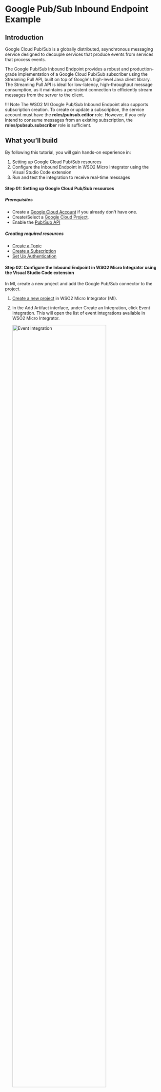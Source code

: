# Google Pub/Sub Inbound Endpoint Example

## Introduction
Google Cloud Pub/Sub is a globally distributed, asynchronous messaging service designed to decouple services that produce events from services that process events.

The Google Pub/Sub Inbound Endpoint provides a robust and production-grade implementation of a Google Cloud Pub/Sub subscriber using the Streaming Pull API, built on top of Google's high-level Java client library. The Streaming Pull API is ideal for low-latency, high-throughput message consumption, as it maintains a persistent connection to efficiently stream messages from the server to the client.

!!! Note
    The WSO2 MI Google Pub/Sub Inbound Endpoint also supports subscription creation. To create or update a subscription, the service account must have the **roles/pubsub.editor** role. However, if you only intend to consume messages from an existing subscription, the **roles/pubsub.subscriber** role is sufficient.

## What you’ll build

By following this tutorial, you will gain hands-on experience in:

1. Setting up Google Cloud Pub/Sub resources
2. Configure the Inbound Endpoint in WSO2 Micro Integrator using the Visual Studio Code extension
3. Run and test the integration to receive real-time messages

#### **Step 01: Setting up Google Cloud Pub/Sub resources**
##### Prerequisites

* Create a [Google Cloud Account](https://console.cloud.google.com/freetrial?facet_utm_source=google&facet_utm_campaign=%28organic%29&facet_utm_medium=organic&facet_url=https%3A%2F%2Fcloud.google.com%2Fpubsub%2Fdocs%2Fpublish-receive-messages-console&facet_id_list=%5B39300012%2C+39300020%2C+39300118%2C+39300196%2C+39300241%2C+39300319%2C+39300320%2C+39300326%2C+39300345%2C+39300354%2C+39300363%2C+39300374%2C+39300412%2C+39300421%2C+39300436%2C+39300472%2C+39300488%2C+39300496%2C+39300498%2C+39300569%5D) if you already don't have one.
* Create/Select a [Google Cloud Project](https://console.cloud.google.com/projectselector2/home/dashboard).
* Enable the [Pub/Sub API](https://console.cloud.google.com/flows/enableapi?apiid=pubsub.googleapis.com)

##### Creating required resources
* [Create a Topic](https://cloud.google.com/pubsub/docs/publish-receive-messages-console#create_a_topic)
* [Create a Subscription](https://cloud.google.com/pubsub/docs/publish-receive-messages-console#add_a_second_subscription)
* [Set Up Authentication](https://cloud.google.com/docs/authentication/set-up-adc-attached-service-account)

#### **Step 02: Configure the Inbound Endpoint in WSO2 Micro Integrator using the Visual Studio Code extension**
In MI, create a new project and add the Google Pub/Sub connector to the project.

1. [Create a new project]({{base_path}}/develop/create-integration-project/) in WSO2 Micro Integrator (MI).
2. In the Add Artifact interface, under Create an Integration, click Event Integration. This will open the list of event integrations available in WSO2 Micro Integrator.

    <img src="{{base_path}}/assets/img/integrate/connectors/sf-pubsub-inbound/sf-pubsub-inb-2.png" title="Google Pub/Sub Inbound Endpoint Example" width="80%" alt="Event Integration"/>

3. Select Google Pub/Sub Inbound Endpoint
4. Fill the form with the values for creating the inbound endpoint

    4.1. Google PubSub Basic Configuration consists of the basic configuration for the Google Inbound Endpoint
         <img src="{{base_path}}/assets/img/integrate/connectors/google-pubsub-inbound/createEventIntegration.png" title="Google Pub/Sub Inbound Example" alt="Event Integration" width="80%" height="30%"/>

    4.2. Advance Configuration consists of required configuration for Subscription Create/Update, Flow Control configuration and other Subscriber related configurations
         <img src="{{base_path}}/assets/img/integrate/connectors/google-pubsub-inbound/advancedConfig.png" title="Google Pub/Sub Inbound Advanced Config" alt="Order Notification" width="80%" height="30%"/>

    4.3. Subscription Create/Update configuration and Flow Control configuration
         <img src="{{base_path}}/assets/img/integrate/connectors/google-pubsub-inbound/createSubs.png" title="Google Pub/Sub Inbound Create Subs" alt="Order Notification" width="80%" height="30%"/>

5. Add [a Log Mediator]({{base_path}}/reference/mediators/log-mediator/) to the sequence to log the incoming messages. 
   
    <img src="{{base_path}}/assets/img/integrate/connectors/google-pubsub-inbound/logmediator.png" title="Google Pub/Sub Inbound Create Subs" alt="Order Notification" width="80%" height="30%"/>

6. Add [a Drop Mediator]({{base_path}}/reference/mediators/drop-mediator/) to the sequence to drop the messages after logging. You can use any mediation to mediate the consumed records.

!!! Note
    You can access the consumed record details like pub/sub message id, record published time, ordering-key(if available) and attributes through below message context properties. Each message attribute can be accessed with attribute key.
    ```xml
    <property name="messageID" expression="${properties.synapse.MessageID}"/>
    <property name="MessagePublishTime" expression="${properties.synapse.MessagePublishTime}"/>
    <property name="MessageOrderingKey" expression="${properties.synapse.MessageOrderingKey}"/>
    <property name="MessageAttribute1" expression="${properties.synapse.attributeName}"/>
    ```

#### **Step 03: Run and test the integration to receive real-time messages**

1. To generate an access token for Publisher, refer to [Setting up the Google PubSub Environment]({{base_path}}/reference/connectors/google-pubsub-connector/googlepubsub-connector-configuration/)

2. Publish a message to the Google Pub/Sub topic. You can use the below direct Rest API or [WSO2 Google Pub/Sub Connector]({{base_path}}/reference/connectors/google-pubsub-connector/googlepubsub-connector-example.md).

```curl
curl --location 'https://pubsub.googleapis.com/v1/projects/<project-id>/topics/<topic-id>:publish' \
--header 'Content-Type: application/json' \
--header 'Authorization: Bearer <ACCESS-TOKEN>' \
--data '{
"messages": [
{
"data": "ewogICJub3RpZmljYXRpb24iOiB7CiAgICAidGl0bGUiOiAiTmV3IERhdGEgUmVjZWl2ZWQiLAogICAgImRlc2NyaXB0aW9uIjogIk9yZGVyIHByb2Nlc3NpbmcgZGV0YWlscy4iLAogICAgImRldGFpbHMiOiB7CiAgICAgICJNZXNzYWdlIENvbnRlbnQiOiAiT3JkZXIgcHJvY2Vzc2VkIiwKICAgICAgIk1ldHJpYyBWYWx1ZSI6IDMuMTQsCiAgICAgICJQcm9jZXNzaW5nIFN0YXR1cyI6ICJTdWNjZXNzZnVsIgogICAgfSwKICAgICJ0aW1lc3RhbXAiOiAiMjAyNS0wNy0wMVQxMDo0NTowMFoiCiAgfQp9",
"attributes": {
"key1": "value9",
"key2": "value2",
"attributeName": "user123"}}
]}
```
In order to deploy and run the project, refer the [build and run](https://mi.docs.wso2.com/en/latest/develop/deploy-artifacts/) guide or simply use the Run button in the Visual Studio Code extension to run the integration.
Once you have published the message to your Google Pub/Sub Topic, you can check the logs in the WSO2 Micro Integrator server to see the incoming messages.


<img src="{{base_path}}/assets/img/integrate/connectors/google-pubsub-inbound/events-recieved.png" title="Google Pub/Sub Inbound User Scenario" alt="Order Notification" width="90%" height="50%"/>




